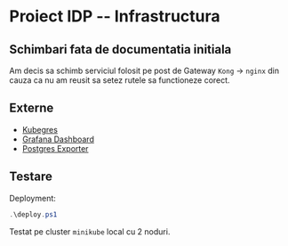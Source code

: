 # Proiect IDP -- Infrastructura

## Schimbari fata de documentatia initiala
Am decis sa schimb serviciul folosit pe post de Gateway `Kong` -> `nginx` din
cauza ca nu am reusit sa setez rutele sa functioneze corect.

## Externe
  - [Kubegres](https://www.kubegres.io/)
  - [Grafana Dashboard](https://grafana.com/grafana/dashboards/315-kubernetes-cluster-monitoring-via-prometheus/)
  - [Postgres Exporter](https://github.com/prometheus-community/postgres_exporter)


## Testare
Deployment:
```powershell
.\deploy.ps1
```
Testat pe cluster `minikube` local cu 2 noduri.